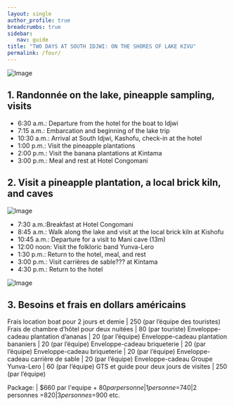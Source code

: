 ```yaml
---
layout: single
author_profile: true
breadcrumbs: true
sidebar:
   nav: guide
title: "TWO DAYS AT SOUTH IDJWI: ON THE SHORES OF LAKE KIVU"
permalink: /four/
---
```

![Image](../assets/images/image4a.jpg)

## 1. Randonnée on the lake, pineapple sampling, visits

* 6:30 a.m.: Departure from the hotel for the boat to Idjwi  
* 7:15 a.m.: Embarcation and beginning of the lake trip 
* 10:30 a.m.: Arrival at South Idjwi, Kashofu, check-in at the hotel  
* 1:00 p.m.: Visit the pineapple plantations  
* 2:00 p.m.: Visit the banana plantations at Kintama  
* 3:00 p.m.: Meal and rest at Hotel Congomani  

## 2. Visit a pineapple plantation, a local brick kiln, and caves
![Image](../assets/images/image4b.jpg)  

* 7:30 a.m.:Breakfast at Hotel Congomani  
* 8:45 a.m.: Walk along the lake and visit at the local brick kiln at Kishofu  
* 10:45 a.m.: Departure for a visit to Mani cave (13m)  
* 12:00 noon: Visit the folkloric band Yunva-Lero  
* 1:30 p.m.: Return to the hotel, meal, and rest  
* 3:00 p.m.: Visit carrières de sable??? at Kintama    
* 4:30 p.m.: Return to the hotel  

![Image](../assets/images/image4c.jpg)

## 3. Besoins et frais en dollars américains  

Frais location boat pour 2 jours et demie | 250 (par l’équipe des touristes)
Frais de chambre d’hôtel pour deux nuitées | 80 (par touriste)
Enveloppe-cadeau plantation d’ananas | 20 (par l’équipe)
Enveloppe-cadeau plantation bananiers | 20 (par l’équipe)
Enveloppe-cadeau briqueterie | 20 (par l’équipe)
Enveloppe-cadeau briqueterie | 20 (par l’équipe)
Enveloppe-cadeau carrière de sable | 20 (par l’équipe)
Enveloppe-cadeau Groupe Yunva-Lero | 60 (par l’équipe) 
GTS et guide pour deux jours de visites |	250 (par l’équipe)

Package: | $660 par l'equipe + $80 par personne|1 personne =$740|2 personnes =$820|3 personnes =$900 etc.

<!--- Package	| USD par X nombre + équipes des touristes --->
